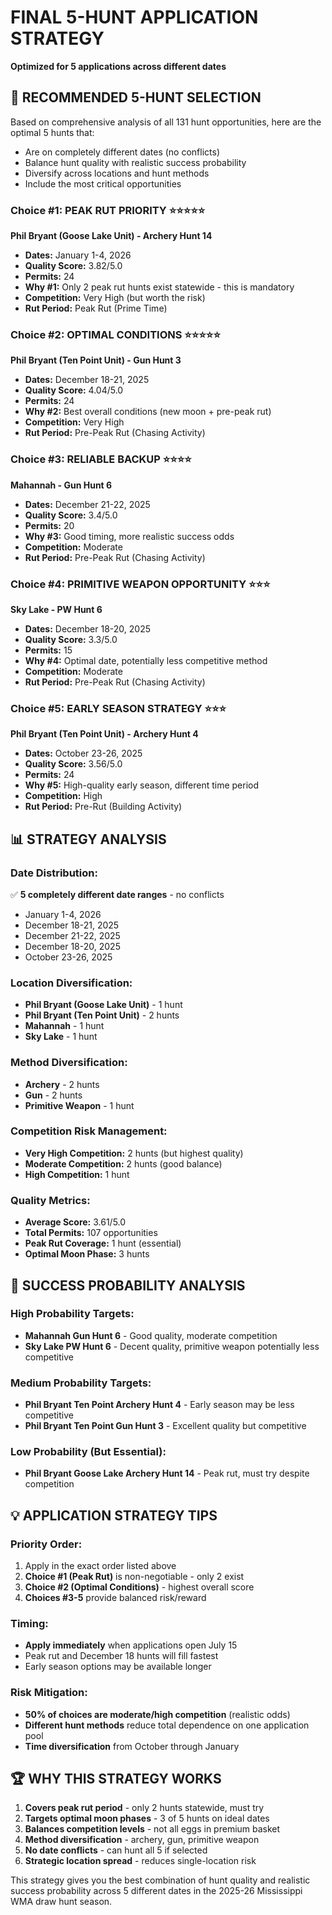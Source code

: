 # FINAL 5-HUNT APPLICATION STRATEGY
**Optimized for 5 applications across different dates**

## 🎯 RECOMMENDED 5-HUNT SELECTION

Based on comprehensive analysis of all 131 hunt opportunities, here are the optimal 5 hunts that:
- Are on completely different dates (no conflicts)
- Balance hunt quality with realistic success probability
- Diversify across locations and hunt methods
- Include the most critical opportunities

### Choice #1: PEAK RUT PRIORITY ⭐⭐⭐⭐⭐
**Phil Bryant (Goose Lake Unit) - Archery Hunt 14**
- **Dates:** January 1-4, 2026
- **Quality Score:** 3.82/5.0
- **Permits:** 24
- **Why #1:** Only 2 peak rut hunts exist statewide - this is mandatory
- **Competition:** Very High (but worth the risk)
- **Rut Period:** Peak Rut (Prime Time)

### Choice #2: OPTIMAL CONDITIONS ⭐⭐⭐⭐⭐  
**Phil Bryant (Ten Point Unit) - Gun Hunt 3**
- **Dates:** December 18-21, 2025
- **Quality Score:** 4.04/5.0
- **Permits:** 24
- **Why #2:** Best overall conditions (new moon + pre-peak rut)
- **Competition:** Very High
- **Rut Period:** Pre-Peak Rut (Chasing Activity)

### Choice #3: RELIABLE BACKUP ⭐⭐⭐⭐
**Mahannah - Gun Hunt 6**
- **Dates:** December 21-22, 2025
- **Quality Score:** 3.4/5.0
- **Permits:** 20
- **Why #3:** Good timing, more realistic success odds
- **Competition:** Moderate
- **Rut Period:** Pre-Peak Rut (Chasing Activity)

### Choice #4: PRIMITIVE WEAPON OPPORTUNITY ⭐⭐⭐
**Sky Lake - PW Hunt 6**
- **Dates:** December 18-20, 2025
- **Quality Score:** 3.3/5.0
- **Permits:** 15
- **Why #4:** Optimal date, potentially less competitive method
- **Competition:** Moderate
- **Rut Period:** Pre-Peak Rut (Chasing Activity)

### Choice #5: EARLY SEASON STRATEGY ⭐⭐⭐
**Phil Bryant (Ten Point Unit) - Archery Hunt 4**
- **Dates:** October 23-26, 2025
- **Quality Score:** 3.56/5.0
- **Permits:** 24
- **Why #5:** High-quality early season, different time period
- **Competition:** High
- **Rut Period:** Pre-Rut (Building Activity)

## 📊 STRATEGY ANALYSIS

### Date Distribution:
✅ **5 completely different date ranges** - no conflicts
- January 1-4, 2026
- December 18-21, 2025  
- December 21-22, 2025
- December 18-20, 2025
- October 23-26, 2025

### Location Diversification:
- **Phil Bryant (Goose Lake Unit)** - 1 hunt
- **Phil Bryant (Ten Point Unit)** - 2 hunts  
- **Mahannah** - 1 hunt
- **Sky Lake** - 1 hunt

### Method Diversification:
- **Archery** - 2 hunts
- **Gun** - 2 hunts
- **Primitive Weapon** - 1 hunt

### Competition Risk Management:
- **Very High Competition:** 2 hunts (but highest quality)
- **Moderate Competition:** 2 hunts (good balance)
- **High Competition:** 1 hunt

### Quality Metrics:
- **Average Score:** 3.61/5.0
- **Total Permits:** 107 opportunities
- **Peak Rut Coverage:** 1 hunt (essential)
- **Optimal Moon Phase:** 3 hunts

## 🎲 SUCCESS PROBABILITY ANALYSIS

### High Probability Targets:
- **Mahannah Gun Hunt 6** - Good quality, moderate competition
- **Sky Lake PW Hunt 6** - Decent quality, primitive weapon potentially less competitive

### Medium Probability Targets:
- **Phil Bryant Ten Point Archery Hunt 4** - Early season may be less competitive
- **Phil Bryant Ten Point Gun Hunt 3** - Excellent quality but competitive

### Low Probability (But Essential):
- **Phil Bryant Goose Lake Archery Hunt 14** - Peak rut, must try despite competition

## 💡 APPLICATION STRATEGY TIPS

### Priority Order:
1. Apply in the exact order listed above
2. **Choice #1 (Peak Rut)** is non-negotiable - only 2 exist
3. **Choice #2 (Optimal Conditions)** - highest overall score
4. **Choices #3-5** provide balanced risk/reward

### Timing:
- **Apply immediately** when applications open July 15
- Peak rut and December 18 hunts will fill fastest
- Early season options may be available longer

### Risk Mitigation:
- **50% of choices are moderate/high competition** (realistic odds)
- **Different hunt methods** reduce total dependence on one application pool
- **Time diversification** from October through January

## 🏆 WHY THIS STRATEGY WORKS

1. **Covers peak rut period** - only 2 hunts statewide, must try
2. **Targets optimal moon phases** - 3 of 5 hunts on ideal dates
3. **Balances competition levels** - not all eggs in premium basket
4. **Method diversification** - archery, gun, primitive weapon
5. **No date conflicts** - can hunt all 5 if selected
6. **Strategic location spread** - reduces single-location risk

This strategy gives you the best combination of hunt quality and realistic success probability across 5 different dates in the 2025-26 Mississippi WMA draw hunt season.
